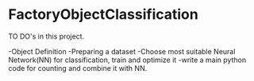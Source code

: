 # FactoryObjectClassification

TO DO's in this project.

-Object Definition
-Preparing a dataset
-Choose most suitable Neural Network(NN) for classification, train and optimize it
-write a main python code for counting and combine it with NN. 
